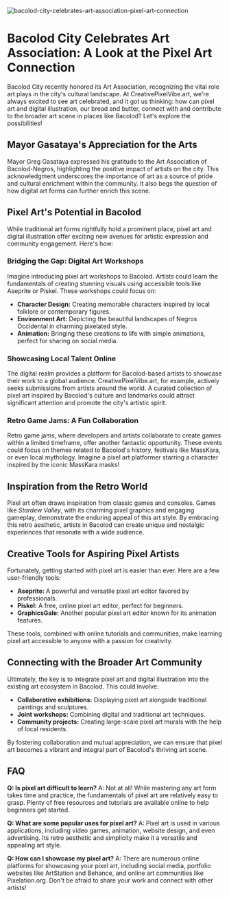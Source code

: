 ![bacolod-city-celebrates-art-association-pixel-art-connection](https://images.pexels.com/photos/14139911/pexels-photo-14139911.jpeg?auto=compress&cs=tinysrgb&fit=crop&h=627&w=1200)

# Bacolod City Celebrates Art Association: A Look at the Pixel Art Connection

Bacolod City recently honored its Art Association, recognizing the vital role art plays in the city's cultural landscape. At CreativePixelVibe.art, we're always excited to see art celebrated, and it got us thinking: how can pixel art and digital illustration, our bread and butter, connect with and contribute to the broader art scene in places like Bacolod? Let's explore the possibilities!

## Mayor Gasataya's Appreciation for the Arts

Mayor Greg Gasataya expressed his gratitude to the Art Association of Bacolod-Negros, highlighting the positive impact of artists on the city. This acknowledgment underscores the importance of art as a source of pride and cultural enrichment within the community. It also begs the question of how digital art forms can further enrich this scene.

## Pixel Art's Potential in Bacolod

While traditional art forms rightfully hold a prominent place, pixel art and digital illustration offer exciting new avenues for artistic expression and community engagement. Here's how:

### Bridging the Gap: Digital Art Workshops

Imagine introducing pixel art workshops to Bacolod. Artists could learn the fundamentals of creating stunning visuals using accessible tools like Aseprite or Piskel. These workshops could focus on:

*   **Character Design:** Creating memorable characters inspired by local folklore or contemporary figures.
*   **Environment Art:** Depicting the beautiful landscapes of Negros Occidental in charming pixelated style.
*   **Animation:** Bringing these creations to life with simple animations, perfect for sharing on social media.

### Showcasing Local Talent Online

The digital realm provides a platform for Bacolod-based artists to showcase their work to a global audience. CreativePixelVibe.art, for example, actively seeks submissions from artists around the world. A curated collection of pixel art inspired by Bacolod's culture and landmarks could attract significant attention and promote the city's artistic spirit.

### Retro Game Jams: A Fun Collaboration

Retro game jams, where developers and artists collaborate to create games within a limited timeframe, offer another fantastic opportunity. These events could focus on themes related to Bacolod's history, festivals like MassKara, or even local mythology. Imagine a pixel art platformer starring a character inspired by the iconic MassKara masks!

## Inspiration from the Retro World

Pixel art often draws inspiration from classic games and consoles. Games like *Stardew Valley*, with its charming pixel graphics and engaging gameplay, demonstrate the enduring appeal of this art style. By embracing this retro aesthetic, artists in Bacolod can create unique and nostalgic experiences that resonate with a wide audience.

## Creative Tools for Aspiring Pixel Artists

Fortunately, getting started with pixel art is easier than ever. Here are a few user-friendly tools:

*   **Aseprite:** A powerful and versatile pixel art editor favored by professionals.
*   **Piskel:** A free, online pixel art editor, perfect for beginners.
*   **GraphicsGale:** Another popular pixel art editor known for its animation features.

These tools, combined with online tutorials and communities, make learning pixel art accessible to anyone with a passion for creativity.

## Connecting with the Broader Art Community

Ultimately, the key is to integrate pixel art and digital illustration into the existing art ecosystem in Bacolod. This could involve:

*   **Collaborative exhibitions:** Displaying pixel art alongside traditional paintings and sculptures.
*   **Joint workshops:** Combining digital and traditional art techniques.
*   **Community projects:** Creating large-scale pixel art murals with the help of local residents.

By fostering collaboration and mutual appreciation, we can ensure that pixel art becomes a vibrant and integral part of Bacolod's thriving art scene.

## FAQ

**Q: Is pixel art difficult to learn?**
A: Not at all! While mastering any art form takes time and practice, the fundamentals of pixel art are relatively easy to grasp. Plenty of free resources and tutorials are available online to help beginners get started.

**Q: What are some popular uses for pixel art?**
A: Pixel art is used in various applications, including video games, animation, website design, and even advertising. Its retro aesthetic and simplicity make it a versatile and appealing art style.

**Q: How can I showcase my pixel art?**
A: There are numerous online platforms for showcasing your pixel art, including social media, portfolio websites like ArtStation and Behance, and online art communities like Pixelation.org. Don't be afraid to share your work and connect with other artists!
